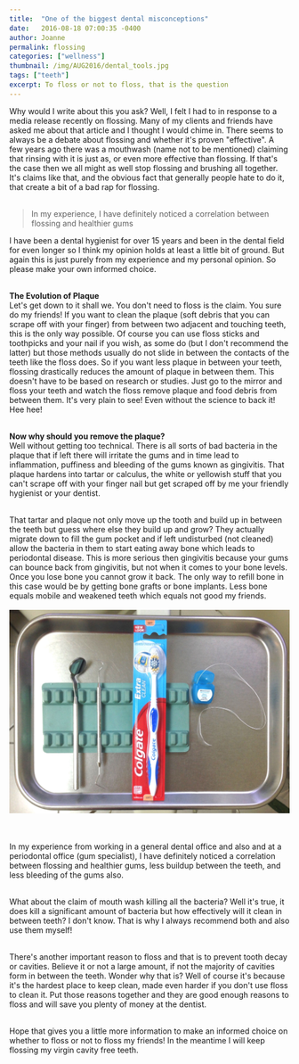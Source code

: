 ```yaml
---
title:  "One of the biggest dental misconceptions"
date:   2016-08-18 07:00:35 -0400
author: Joanne
permalink: flossing
categories: ["wellness"]
thumbnail: /img/AUG2016/dental_tools.jpg
tags: ["teeth"]
excerpt: To floss or not to floss, that is the question
---
```


Why would I write about this you ask? Well, I felt I had to in response to a media release recently on flossing. Many of my clients and friends have asked me about that article and I thought I would chime in. There seems to always be a debate about flossing and whether it's proven "effective". A few years ago there was a mouthwash (name not to be mentioned) claiming that rinsing with it is just as, or even more effective than flossing. If that's the case then we all might as well stop flossing and brushing all together. It's claims like that, and the obvious fact that generally people hate to do it, that create a bit of a bad rap for flossing.  
<br>

> In my experience, I have definitely noticed a correlation between flossing and healthier gums

I have been a dental hygienist for over 15 years and been in the dental field for even longer so I think my opinion holds at least a little bit of ground. But again this is just purely from my experience and my personal opinion. So please make your own informed choice.
<br><br>

**The Evolution of Plaque**
<br>
Let's get down to it shall we. You don't need to floss is the claim. You sure do my friends! If you want to clean the plaque (soft debris that you can scrape off with your finger) from between two adjacent and touching teeth, this is the only way possible.  Of course you can use floss sticks and toothpicks and your nail if you wish, as some do (but I don't recommend the latter) but those methods usually do not slide in between the contacts of the teeth like the floss does. So if you want less plaque in between your teeth, flossing drastically reduces the amount of plaque in between them. This doesn't have to be based on research or studies. Just go to the mirror and floss your teeth and watch the floss remove plaque and food debris from between them. It's very plain to see! Even without the science to back it! Hee hee!
<br><br>

**Now why should you remove the plaque?**
<br>
Well without getting too technical. There is all sorts of bad bacteria in the plaque that if left there will irritate the gums and in time lead to inflammation, puffiness and bleeding of the gums known as gingivitis. That plaque hardens into tartar or calculus, the white or yellowish stuff that you can't scrape off with your finger nail but get scraped off by me your friendly hygienist or your dentist.   
<br>

That tartar and plaque not only move up the tooth and build up in between the teeth but guess where else they build up and grow? They actually migrate down to fill the gum pocket and if left undisturbed (not cleaned) allow the bacteria in them to start eating away bone which leads to periodontal disease. This is more serious then gingivitis because your gums can bounce back from gingivitis, but not when it comes to your bone levels. Once you lose bone you cannot grow it back. The only way to refill bone in this case would be by getting bone grafts or bone implants. Less bone equals mobile and weakened teeth which equals not good my friends.
<br>
<br>
![Dental Tips](/img/AUG2016/dental_tools.jpg)  
<br>
<br>

In my experience from working in a general dental office and also and at a periodontal office (gum specialist), I have definitely noticed a correlation between flossing and healthier gums, less buildup between the teeth, and less bleeding of the gums also.  
<br>

What about the claim of mouth wash killing all the bacteria? Well it's true, it does kill a significant amount of bacteria but how effectively will it clean in between teeth? I don't know. That is why I always recommend both and also use them myself!
<br><br>

There's another important reason to floss and that is to prevent tooth decay or cavities. Believe it or not a large amount, if not the majority of cavities form in between the teeth. Wonder why that is? Well of course it's because it's the hardest place to keep clean, made even harder if you don't use floss to clean it. Put those reasons together and they are good enough reasons to floss and will save you plenty of money at the dentist.
<br><br>

Hope that gives you a little more information to make an informed choice on whether to floss or not to floss my friends! In the meantime I will keep flossing my virgin cavity free teeth.
